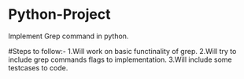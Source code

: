 # Python-Project
Implement Grep command in python.

#Steps to follow:-
1.Will work on basic functinality of grep.
2.Will try to include grep commands flags to implementation.
3.Will include some testcases to code.
